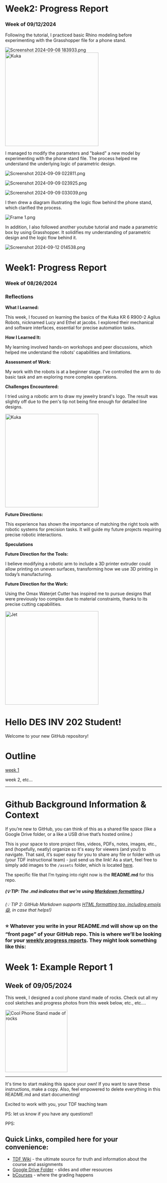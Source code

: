 # Week2: Progress Report

### **Week of 09/12/2024**

Following the tutorial, I practiced basic Rhino modeling before experimenting with the Grasshopper file for a phone stand. 

![Screenshot 2024-09-08 183933.png](Week2%20Progress%20Report%20962d306cce1b42e4a02a5a6c442d082c/Screenshot_2024-09-08_183933.png)
<img width="300" alt="Kuka" src="assets/Kuka.jpeg">

I managed to modify the parameters and "baked" a new model by experimenting with the phone stand file. The process helped me understand the underlying logic of parametric design. 

![Screenshot 2024-09-09 022811.png](Week2%20Progress%20Report%20962d306cce1b42e4a02a5a6c442d082c/Screenshot_2024-09-09_022811.png)

![Screenshot 2024-09-09 023925.png](Week2%20Progress%20Report%20962d306cce1b42e4a02a5a6c442d082c/Screenshot_2024-09-09_023925.png)

![Screenshot 2024-09-09 033039.png](Week2%20Progress%20Report%20962d306cce1b42e4a02a5a6c442d082c/Screenshot_2024-09-09_033039.png)

I then drew a diagram illustrating the logic flow behind the phone stand, which clarified the process.

![Frame 1.png](Week2%20Progress%20Report%20962d306cce1b42e4a02a5a6c442d082c/Frame_1.png)

In addition, I also followed another youtube tutorial and made a parametric box by using Grasshopper. It solidifies my understanding of parametric design and the logic flow behind it.

![Screenshot 2024-09-12 014538.png](Week2%20Progress%20Report%20962d306cce1b42e4a02a5a6c442d082c/Screenshot_2024-09-12_014538.png)



# Week1: Progress Report

### **Week of 08/26/2024**

### **Reflections**

**What I Learned:**

This week, I focused on learning the basics of the Kuka KR 6 R900-2 Agilus Robots, nicknamed Lucy and Ethel at jacobs. I explored their mechanical and software interfaces, essential for precise automation tasks.

**How I Learned It:**

My learning involved hands-on workshops and peer discussions, which helped me understand the robots' capabilities and limitations.

**Assessment of Work:**

My work with the robots is at a beginner stage. I've controlled the arm to do basic task and am exploring more complex operations.

**Challenges Encountered:**

I tried using a robotic arm to draw my jewelry brand's logo. The result was slightly off due to the pen's tip not being fine enough for detailed line designs.

<img width="300" alt="Kuka" src="assets/Kuka.jpeg">

**Future Directions:**

This experience has shown the importance of matching the right tools with robotic systems for precision tasks. It will guide my future projects requiring precise robotic interactions.

**Speculations**

**Future Direction for the Tools:**

I believe modifying a robotic arm to include a 3D printer extruder could allow printing on uneven surfaces, transforming how we use 3D printing in today’s manufacturing.

**Future Direction for the Work:**

Using the Omax Waterjet Cutter has inspired me to pursue designs that were previously too complex due to material constraints, thanks to its precise cutting capabilities.

<img width="300" alt="Jet" src="assets/Jet.jpeg">





# Hello DES INV 202 Student!
Welcome to your new GitHub repository! 

# Outline
[week 1](README.md#week-1-example-report-1)

week 2, etc...

---

# Github Background Information & Context
If you’re new to GitHub, you can think of this as a shared file space (like a Google Drive folder, or a like a USB drive that’s hosted online.) 

This is your space to store project files, videos, PDFs, notes, images, etc., and (hopefully, neatly) organize so it's easy for viewers (and you!) to navigate. That said, it’s super easy for you to share any file or folder with us (your TDF instructional team) - just send us the link!  As a start, feel free to simply add images to the `/assets` folder, which is located [here](/assets). 

The specific file that I’m typing into right now is the **README.md** for this repo. 
##### (💡 TIP: The .md indicates that we’re using [Markdown formatting.](https://www.markdownguide.org/cheat-sheet/)) #####
<h6> (💡 TIP 2: GitHub Markdown supports <a href="https://gist.github.com/seanh/13a93686bf4c2cb16e658b3cf96807f2"> <em>HTML formatting</em> too, including emojis 😄</a>, in case that helps!) </h6>

### :star: Whatever you write in your **README.md** will show up on the “front page” of your GitHub repo. This is where we’ll be looking for your [weekly progress reports](https://github.com/Berkeley-MDes/24f-desinv-202/wiki/3.0-Weekly-Submissions#weekly-progress-report). They might look something like this: ###

# Week 1: Example Report 1 #
## Week of 09/05/2024

This week, I designed a cool phone stand made of rocks. Check out all my cool sketches and progress photos from this week below, etc., etc....

<img width="200" alt="Cool Phone Stand made of rocks" src="assets/exampleimg.png">

---

It's time to start making this space your own! If you want to save these instructions, make a copy.  Also, feel empowered to delete everything in this README.md and start documenting! 

Excited to work with you,
your TDF teaching team

PS: let us know if you have any questions!!

PPS: 

## Quick Links, compiled here for your convenience: ##

- [TDF Wiki](https://github.com/Berkeley-MDes/24f-desinv-202/wiki) - the ultimate source for truth and information about the course and assignments
- [Google Drive Folder](https://drive.google.com/drive/u/0/folders/1DJ1b6sSDwHXX6NRcQYt10ivyQSgU0ND6) - slides and other resources
- [bCourses](https://bcourses.berkeley.edu/courses/1537533) - where the grading happens
